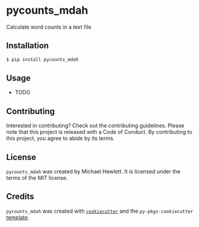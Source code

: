 # pycounts_mdah

Calculate word counts in a text file

## Installation

```bash
$ pip install pycounts_mdah
```

## Usage

- TODO

## Contributing

Interested in contributing? Check out the contributing guidelines. Please note that this project is released with a Code of Conduct. By contributing to this project, you agree to abide by its terms.

## License

`pycounts_mdah` was created by Michael Hewlett. It is licensed under the terms of the MIT license.

## Credits

`pycounts_mdah` was created with [`cookiecutter`](https://cookiecutter.readthedocs.io/en/latest/) and the `py-pkgs-cookiecutter` [template](https://github.com/py-pkgs/py-pkgs-cookiecutter).
